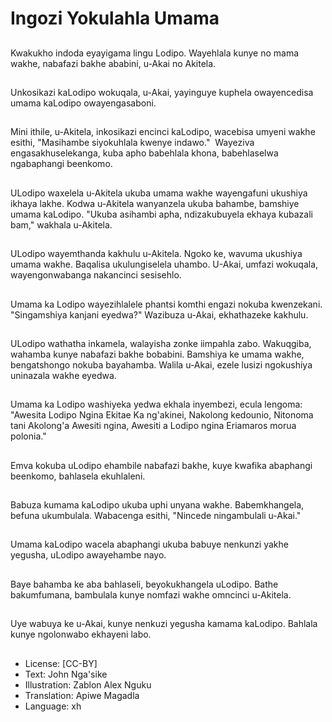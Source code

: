 # Ingozi Yokulahla Umama

##
Kwakukho indoda eyayigama lingu Lodipo. Wayehlala kunye no mama wakhe,  nabafazi bakhe ababini,  u-Akai no Akitela.

##
Unkosikazi kaLodipo wokuqala,  u-Akai,  yayinguye kuphela owayencedisa umama kaLodipo owayengasaboni.

##
Mini ithile,  u-Akitela,  inkosikazi encinci kaLodipo,  wacebisa umyeni wakhe esithi,  "Masihambe siyokuhlala kwenye indawo."  Wayeziva engasakhuselekanga,  kuba apho babehlala khona,  babehlaselwa ngabaphangi beenkomo.

##
ULodipo waxelela u-Akitela ukuba umama wakhe wayengafuni ukushiya ikhaya lakhe. Kodwa u-Akitela wanyanzela ukuba bahambe,  bamshiye umama kaLodipo. "Ukuba asihambi apha,  ndizakubuyela ekhaya kubazali bam," wakhala u-Akitela.

##
ULodipo wayemthanda kakhulu u-Akitela. Ngoko ke,  wavuma ukushiya umama wakhe. Baqalisa ukulungiselela uhambo. U-Akai,  umfazi wokuqala,  wayengonwabanga nakancinci sesisehlo.

##
Umama ka Lodipo wayezihlalele phantsi komthi engazi nokuba kwenzekani. "Singamshiya kanjani eyedwa?" Wazibuza u-Akai,  ekhathazeke kakhulu.

##
ULodipo wathatha inkamela,  walayisha zonke iimpahla zabo. Wakuqgiba,  wahamba kunye nabafazi bakhe bobabini. Bamshiya ke umama wakhe,  bengatshongo nokuba bayahamba. Walila u-Akai,  ezele lusizi ngokushiya uninazala wakhe eyedwa.

##
Umama ka Lodipo washiyeka yedwa ekhala inyembezi,  ecula lengoma: "Awesita Lodipo Ngina Ekitae Ka ng'akinei,  Nakolong kedounio,  Nitonoma tani Akolong'a Awesiti ngina,  Awesiti a Lodipo ngina Eriamaros morua polonia."

##
Emva kokuba uLodipo ehambile nabafazi bakhe,  kuye kwafika abaphangi beenkomo,  bahlasela ekuhlaleni.

##
Babuza kumama kaLodipo ukuba uphi unyana wakhe. Babemkhangela,  befuna ukumbulala. Wabacenga esithi,  "Nincede ningambulali u-Akai."

##
Umama kaLodipo wacela abaphangi ukuba babuye nenkunzi yakhe yegusha,  uLodipo awayehambe nayo.

##
Baye bahamba ke aba bahlaseli,  beyokukhangela uLodipo. Bathe bakumfumana,  bambulala kunye nomfazi wakhe omncinci u-Akitela.

##
Uye wabuya ke u-Akai,  kunye nenkuzi yegusha kamama kaLodipo. Bahlala kunye ngolonwabo ekhayeni labo.

##
* License: [CC-BY]
* Text: John Nga'sike
* Illustration: Zablon Alex Nguku
* Translation: Apiwe Magadla
* Language: xh

